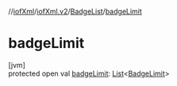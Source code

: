 //[iofXml](../../../index.md)/[iofXml.v2](../index.md)/[BadgeList](index.md)/[badgeLimit](badge-limit.md)

# badgeLimit

[jvm]\
protected open val [badgeLimit](badge-limit.md): [List](https://docs.oracle.com/javase/8/docs/api/java/util/List.html)<[BadgeLimit](../-badge-limit/index.md)>
